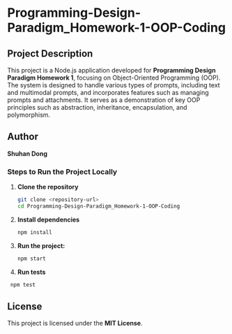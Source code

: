 # Programming-Design-Paradigm_Homework-1-OOP-Coding  

## Project Description
This project is a Node.js application developed for **Programming Design Paradigm Homework 1**, focusing on Object-Oriented Programming (OOP). The system is designed to handle various types of prompts, including text and multimodal prompts, and incorporates features such as managing prompts and attachments. It serves as a demonstration of key OOP principles such as abstraction, inheritance, encapsulation, and polymorphism.

## Author

**Shuhan Dong**


### Steps to Run the Project Locally
1. **Clone the repository**
   ```bash
   git clone <repository-url>
   cd Programming-Design-Paradigm_Homework-1-OOP-Coding
   ```
2. **Install dependencies**

   ```bash
   npm install
   ```
3. **Run the project:**

   ```bash
   npm start
   ```  
 4. **Run tests**
   
  ```bash
   npm test
   ```

## License

This project is licensed under the **MIT License**.
